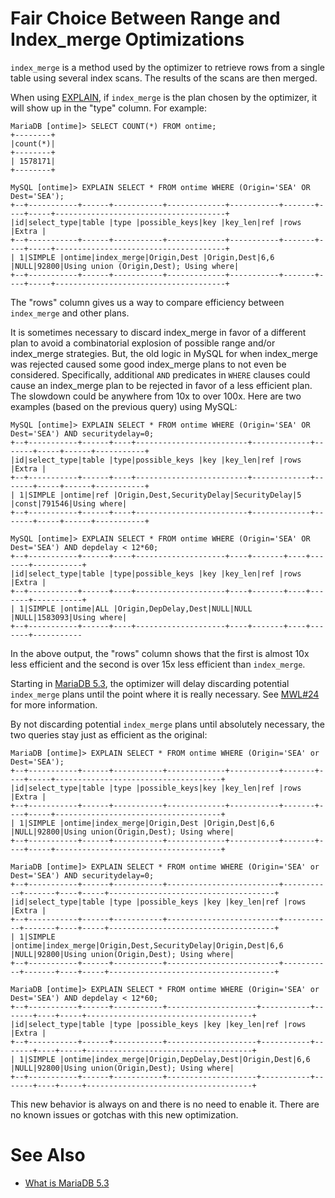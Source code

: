 # Fair Choice Between Range and Index_merge Optimizations

`index_merge` is a method used by the optimizer to retrieve rows from a
single table using several index scans. The results of the scans are then
merged.

When using [EXPLAIN](../../../../clients-and-utilities/explain-analyzer.md), if `index_merge` is the plan chosen by the
optimizer, it will show up in the "type" column. For example:

```
MariaDB [ontime]> SELECT COUNT(*) FROM ontime;
+--------+
|count(*)|
+--------+
| 1578171|
+--------+

MySQL [ontime]> EXPLAIN SELECT * FROM ontime WHERE (Origin='SEA' OR Dest='SEA');
+--+-----------+------+-----------+-------------+-----------+-------+----+-----+--------------------------------------+
|id|select_type|table |type |possible_keys|key |key_len|ref |rows |Extra |
+--+-----------+------+-----------+-------------+-----------+-------+----+-----+--------------------------------------+
| 1|SIMPLE |ontime|index_merge|Origin,Dest |Origin,Dest|6,6 |NULL|92800|Using union (Origin,Dest); Using where|
+--+-----------+------+-----------+-------------+-----------+-------+----+-----+--------------------------------------+
```

The "rows" column gives us a way to compare efficiency between `index_merge`
and other plans.

It is sometimes necessary to discard index_merge in favor of a different plan
to avoid a combinatorial explosion of possible range and/or index_merge
strategies. But, the old logic in MySQL for when index_merge was rejected
caused some good index_merge plans to not even be considered. Specifically,
additional `AND` predicates in `WHERE` clauses could cause an index_merge
plan to be rejected in favor of a less efficient plan. The slowdown could be
anywhere from 10x to over 100x. Here are two examples (based on the previous
query) using MySQL:

```
MySQL [ontime]> EXPLAIN SELECT * FROM ontime WHERE (Origin='SEA' OR Dest='SEA') AND securitydelay=0;
+--+-----------+------+----+-------------------------+-------------+-------+-----+------+-----------+
|id|select_type|table |type|possible_keys |key |key_len|ref |rows |Extra |
+--+-----------+------+----+-------------------------+-------------+-------+-----+------+-----------+
| 1|SIMPLE |ontime|ref |Origin,Dest,SecurityDelay|SecurityDelay|5 |const|791546|Using where|
+--+-----------+------+----+-------------------------+-------------+-------+-----+------+-----------+

MySQL [ontime]> EXPLAIN SELECT * FROM ontime WHERE (Origin='SEA' OR Dest='SEA') AND depdelay < 12*60;
+--+-----------+------+----+--------------------+----+-------+----+-------+-----------+
|id|select_type|table |type|possible_keys |key |key_len|ref |rows |Extra |
+--+-----------+------+----+--------------------+----+-------+----+-------+-----------+
| 1|SIMPLE |ontime|ALL |Origin,DepDelay,Dest|NULL|NULL |NULL|1583093|Using where|
+--+-----------+------+----+--------------------+----+-------+----+-------+-----------
```

In the above output, the "rows" column shows that the first is almost 10x less
efficient and the second is over 15x less efficient than `index_merge`.

Starting in [MariaDB 5.3](/kb/en/what-is-mariadb-53/), the optimizer will delay discarding potential
`index_merge` plans until the point where it is really necessary. See [MWL#24](http://askmonty.org/worklog/?tid=24)
for more information.

By not discarding potential `index_merge` plans until absolutely necessary,
the two queries stay just as efficient as the original:

```
MariaDB [ontime]> EXPLAIN SELECT * FROM ontime WHERE (Origin='SEA' or Dest='SEA');
+--+-----------+------+-----------+-------------+-----------+-------+----+-----+-------------------------------------+
|id|select_type|table |type |possible_keys|key |key_len|ref |rows |Extra |
+--+-----------+------+-----------+-------------+-----------+-------+----+-----+-------------------------------------+
| 1|SIMPLE |ontime|index_merge|Origin,Dest |Origin,Dest|6,6 |NULL|92800|Using union(Origin,Dest); Using where|
+--+-----------+------+-----------+-------------+-----------+-------+----+-----+-------------------------------------+

MariaDB [ontime]> EXPLAIN SELECT * FROM ontime WHERE (Origin='SEA' or Dest='SEA') AND securitydelay=0;
+--+-----------+------+-----------+-------------------------+-----------+-------+----+-----+-------------------------------------+
|id|select_type|table |type |possible_keys |key |key_len|ref |rows |Extra |
+--+-----------+------+-----------+-------------------------+-----------+-------+----+-----+-------------------------------------+
| 1|SIMPLE |ontime|index_merge|Origin,Dest,SecurityDelay|Origin,Dest|6,6 |NULL|92800|Using union(Origin,Dest); Using where|
+--+-----------+------+-----------+-------------------------+-----------+-------+----+-----+-------------------------------------+

MariaDB [ontime]> EXPLAIN SELECT * FROM ontime WHERE (Origin='SEA' or Dest='SEA') AND depdelay < 12*60;
+--+-----------+------+-----------+--------------------+-----------+-------+----+-----+-------------------------------------+
|id|select_type|table |type |possible_keys |key |key_len|ref |rows |Extra |
+--+-----------+------+-----------+--------------------+-----------+-------+----+-----+-------------------------------------+
| 1|SIMPLE |ontime|index_merge|Origin,DepDelay,Dest|Origin,Dest|6,6 |NULL|92800|Using union(Origin,Dest); Using where|
+--+-----------+------+-----------+--------------------+-----------+-------+----+-----+-------------------------------------+
```

This new behavior is always on and there is no need to enable it. There are no known issues or gotchas with this new optimization.

#

# See Also

* [What is MariaDB 5.3](/kb/en/what-is-mariadb-53/)